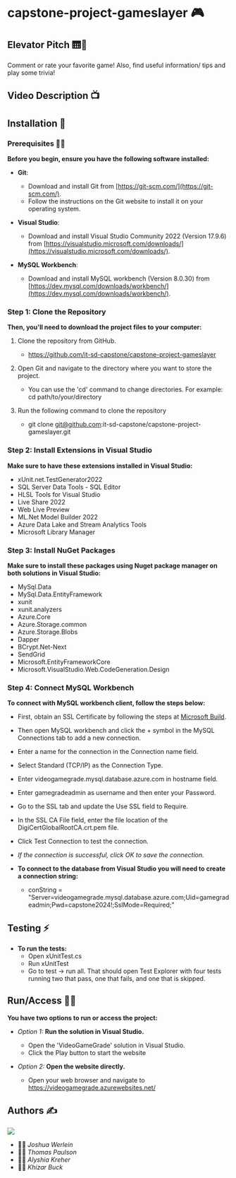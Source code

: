 # capstone-project-gameslayer 🎮


## Elevator Pitch 🛗📣
Comment or rate your favorite game! Also, find useful information/ tips and play some trivia! 


## Video Description 📺



## Installation 🚧

### Prerequisites 🧑‍💻

**Before you begin, ensure you have the following software installed:**
 - **Git**: 
   - Download and install Git from [https://git-scm.com/](https://git-scm.com/).
   - Follow the instructions on the Git website to install it on your operating system.
     
- **Visual Studio**:
   - Download and install Visual Studio Community 2022 (Version 17.9.6) from [https://visualstudio.microsoft.com/downloads/](https://visualstudio.microsoft.com/downloads/).
     
- **MySQL Workbench**:
   - Download and install MySQL workbench (Version 8.0.30) from [https://dev.mysql.com/downloads/workbench/](https://dev.mysql.com/downloads/workbench/).

### Step 1: Clone the Repository
**Then, you'll need to download the project files to your computer:**

1. Clone the repository from GitHub.
   - https://github.com/it-sd-capstone/capstone-project-gameslayer
     
2. Open Git and navigate to the directory where you want to store the project.
   - You can use the 'cd' command to change directories.  For example: cd path/to/your/directory
     
4. Run the following command to clone the repository
   - git clone git@github.com:it-sd-capstone/capstone-project-gameslayer.git

### Step 2: Install Extensions in Visual Studio

**Make sure to have these extensions installed in Visual Studio:** 
  - xUnit.net.TestGenerator2022
  - SQL Server Data Tools - SQL Editor
  - HLSL Tools for Visual Studio
  - Live Share 2022
  - Web Live Preview
  - ML.Net Model Builder 2022
  - Azure Data Lake and Stream Analytics Tools
  - Microsoft Library Manager

### Step 3: Install NuGet Packages 

**Make sure to install these packages using Nuget package manager on both solutions in Visual Studio:**
   - MySql.Data
   - MySql.Data.EntityFramework
   - xunit
   - xunit.analyzers
   - Azure.Core
   - Azure.Storage.common
   - Azure.Storage.Blobs
   - Dapper
   - BCrypt.Net-Next
   - SendGrid
   - Microsoft.EntityFrameworkCore
   - Microsoft.VisualStudio.Web.CodeGeneration.Design

### Step 4: Connect MySQL Workbench

**To connect with MySQL workbench client, follow the steps below:**
  - First, obtain an SSL Certificate by following the steps at [Microsoft Build](https://learn.microsoft.com/en-us/azure/mysql/single-server/how-to-configure-ssl).
  - Then open MySQL workbench and click the + symbol in the MySQL Connections tab to add a new connection.
  - Enter a name for the connection in the Connection name field.
  - Select Standard (TCP/IP) as the Connection Type.
  - Enter videogamegrade.mysql.database.azure.com in hostname field.
  - Enter gamegradeadmin as username and then enter your Password.
  - Go to the SSL tab and update the Use SSL field to Require. 
  - In the SSL CA File field, enter the file location of the DigiCertGlobalRootCA.crt.pem file.
  - Click Test Connection to test the connection.
  - *If the connection is successful, click OK to save the connection.*
    
  - **To connect to the database from Visual Studio you will need to create a connection string:**
    - conString = "Server=videogamegrade.mysql.database.azure.com;Uid=gamegradeadmin;Pwd=capstone2024!;SslMode=Required;"
## Testing ⚡
- **To run the tests:**
  - Open xUnitTest.cs
  -  Run xUnitTest
    - Go to test -> run all. That should open Test Explorer with four tests running two that pass, one that fails, and one that is skipped. 

   

## Run/Access 🚀🌐

**You have two options to run or access the project:**

  - *Option 1:* **Run the solution in Visual Studio.**
     - Open the 'VideoGameGrade' solution in Visual Studio.
     - Click the Play button to start the website
  
  - *Option 2:* **Open the website directly.**
     - Open your web browser and navigate to https://videogamegrade.azurewebsites.net/
  
## Authors ✍️ 
<a href="https://github.com/it-sd-capstone/capstone-project-gameslayer/graphs/contributors">
  <img src="https://contrib.rocks/image?repo=it-sd-capstone/capstone-project-gameslayer" />
</a>

- 🧑‍🎓 *Joshua Werlein*
- 🧑‍🎓 *Thomas Paulson*
- 👩‍🎓 *Alyshia Kreher*
- 🧑‍🎓 *Khizar Buck*
